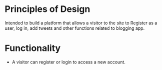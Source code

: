 # Principles of Design
 Intended to build a platform that allows a visitor to the site to Register as a user, log in, add tweets
 and other functions related to blogging app.
 
 
 # Functionality
 
* A visitor can register or login to access a new account.

